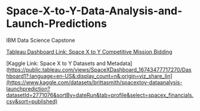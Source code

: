 # Space-X-to-Y-Data-Analysis-and-Launch-Predictions
IBM Data Science Capstone

[Tableau Dashboard Link: Space X to Y Competitive Mission Bidding](https://public.tableau.com/views/SpaceXDashboard_16743477717270/Dashboard1?:language=en-US&:display_count=n&:origin=viz_share_link)

[Kaggle Link: Space X to Y Datasets and Metadata](https://public.tableau.com/views/SpaceXDashboard_16743477717270/Dashboard1?:language=en-US&:display_count=n&:origin=viz_share_lin](https://www.kaggle.com/datasets/brittasmith/spacextoy-dataanalysis-launchprediction?datasetId=2771076&sortBy=dateRun&tab=profile&select=spacex_financials.csv&sort=published)
